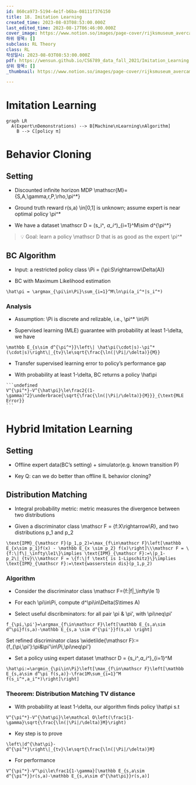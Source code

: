 ```yaml
---
id: 860ca973-5194-4e1f-b6ba-08111f376150
title: 18. Imitation Learning
created_time: 2023-08-03T08:53:00.000Z
last_edited_time: 2023-08-17T06:46:00.000Z
cover_image: https://www.notion.so/images/page-cover/rijksmuseum_avercamp_1620.jpg
하위 항목: []
subclass: RL Theory
class: RL
작성일시: 2023-08-03T08:53:00.000Z
pdf: https://wensun.github.io/CS6789_data_fall_2021/Imitation_Learning.pdf
상위 항목: []
_thumbnail: https://www.notion.so/images/page-cover/rijksmuseum_avercamp_1620.jpg

---
```


# Imitation Learning

```mermaid
graph LR
  A(Expert\nDemonstrations) --> B[Machine\nLearning\nAlgorithm]
	B --> C[policy π]
```

# Behavior Cloning

## Setting

*   Discounted infinite horizon MDP \mathscr{M}={S,A,\gamma,r,P,\rho,\pi^\*}

*   Ground truth reward r(s,a) \in\[0,1] is unknown; assume expert is near optimal policy \pi^\*

*   We have a dataset \mathscr D = (s\_i^*, a\_i^*)\_{i=1}^M\sim d^{\pi^\*}

> 💡 Goal: learn a policy \mathscr D that is as good as the expert \pi^\*

## BC Algorithm

*   Input: a restricted policy class \Pi = {\pi:S\rightarrow\Delta(A)}

*   BC with Maximum Likelihood estimation

  ```undefined
  \hat\pi = \argmax_{\pi\in\Pi}\sum_{i=1}^M\ln\pi(a_i^*|s_i^*)
  ```

### Analysis

*   Assumption: \Pi is discrete and relizable, i.e., \pi^\* \in\Pi

*   Supervised learning (MLE) guarantee with probability at least 1-\delta, we have

  ```undefined
  \mathbb E_{s\sim d^{\pi^*}}\left\| \hat\pi(\cdot|s)-\pi^*(\cdot|s)\right\|_{tv}\le\sqrt{\frac{\ln(|\Pi|/\delta)}{M}}
  ```

*   Transfer supervised learning error to policy’s performance gap

  *   With probability at least 1-\delta, BC returns a policy \hat\pi

    ```undefined
    V^{\pi^*}-V^{\hat\pi}\le\frac2{(1-\gamma)^2}\underbrace{\sqrt{\frac{\ln(|\Pi|/\delta)}{M}}}_{\text{MLE Error}}
    ```

# Hybrid Imitation Learning

## Setting

*   Offline expert data(BC’s setting) + simulator(e.g. known transition P)

*   Key Q: can we do better than offline IL behavior cloning?

## Distribution Matching

*   Integral probability metric: metric measures the divergence between two distributions

*   Given a discriminator class \mathscr F = {f:X\rightarrow\R}, and two distributions p\_1 and p\_2

  ```undefined
  \text{IPM}_{\mathscr F}(p_1,p_2)=\max_{f\in\mathscr F}\left[\mathbb E_{x\sim p_1}f(x) - \mathbb E_{x \sim p_2} f(x)\right]\\\mathscr F = \{f:\|f\|_\infty\le1\}\implies \text{IPM}_{\mathscr F}:=\|p_1-p_2\|_{tv}\\\mathscr F = \{f:\|f \text{ is 1-Lipschitz}\}\implies \text{IPM}_{\mathscr F}:=\text{wasserstein dis}(p_1,p_2)
  ```

### Algorithm

*   Consider the discriminator class \mathscr F={f:|f|\_\infty\le 1}

*   For each \pi\in\Pi, compute d^\pi\in\Delta(S\times A)

*   Select useful discribminators: for all pair \pi & \pi', with \pi\neq\pi’

  ```undefined
  f_{\pi,\pi'}=\argmax_{f\in\mathscr F}\left[\mathbb E_{s,a\sim d^\pi}f(s,a)-\mathbb E_{s,a \sim d^{\pi'}}f(s,a) \right]
  ```

  Set refined discriminator class \widetilde{\mathscr F}:= {f\_{\pi,\pi'}:\pi&\pi'\in\Pi,\pi\neq\pi'}

*   Set a policy using expert dataset \mathscr D = {s\_i^*,a\_i^*}\_{i=1}^M

  ```undefined
  \hat\pi:=\argmin_{\pi\in\Pi}\left[\max_{f\in\mathscr F}\left[\mathbb E_{s,a\sim d^\pi f(s,a)}-\frac1M\sum_{i=1}^M f(s_i^*,a_i^*)\right]\right]
  ```

### Theorem: Distribution Matching TV distance

*   With probability at least 1-\delta, our algorithm finds policy \hat\pi s.t

  ```undefined
  V^{\pi^*}-V^{\hat\pi}\le\mathcal O\left(\frac1{1-\gamma}\sqrt{\frac{\ln(|\Pi|/\delta)}M}\right)
  ```

*   Key step is to prove

  ```undefined
  \left\|d^{\hat\pi}-d^{\pi^*}\right\|_{tv}\le\sqrt{\frac{\ln(|\Pi|/\delta)}M}
  ```

*   For performance

  ```undefined
  V^{\pi^*}-V^\pi\le\frac1{1-\gamma}[\mathbb E_{s,a\sim d^{\pi^*}}r(s,a)-\mathbb E_{s,a\sim d^{\hat\pi}}r(s,a)]
  ```
